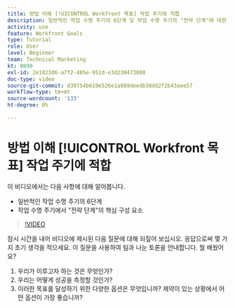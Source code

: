 ```yaml
---
title: 방법 이해 [!UICONTROL Workfront 목표] 작업 주기에 적합
description: 일반적인 작업 수명 주기의 6단계 및 작업 수명 주기의 "전략 단계"에 대한 핵심 구성 요소에 대해 알아봅니다.
activity: use
feature: Workfront Goals
type: Tutorial
role: User
level: Beginner
team: Technical Marketing
kt: 8890
exl-id: 2e1823d6-a7f2-485e-952d-e3d230473808
doc-type: video
source-git-commit: d39754b619e526e1a869deedb38dd2f2b43aee57
workflow-type: tm+mt
source-wordcount: '133'
ht-degree: 0%

---
```


# 방법 이해 [!UICONTROL Workfront 목표] 작업 주기에 적합

이 비디오에서는 다음 사항에 대해 알아봅니다.

* 일반적인 작업 수명 주기의 6단계
* 작업 수명 주기에서 &quot;전략 단계&quot;의 핵심 구성 요소

>[!VIDEO](https://video.tv.adobe.com/v/335184/?quality=12)

<!--
Your turn graphic
-->

잠시 시간을 내어 비디오에 제시된 다음 질문에 대해 되짚어 보십시오. 응답으로써 몇 가지 초기 생각을 적으세요. 이 질문을 사용하여 팀과 나눈 토론을 안내합니다. 뭘 배웠어요?

1. 우리가 이루고자 하는 것은 무엇인가?
1. 우리는 어떻게 성공을 측정할 것인가?
1. 이러한 목표를 달성하기 위한 다양한 옵션은 무엇입니까? 제약이 있는 상황에서 어떤 옵션이 가장 좋습니까?

